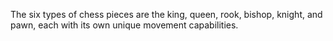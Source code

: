 The six types of chess pieces are the king, queen, rook, bishop, knight, and pawn, each with its own unique movement capabilities.

